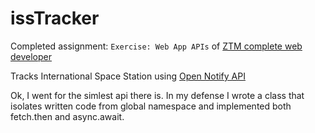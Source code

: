 # issTracker

Completed assignment: `Exercise: Web App APIs` of [ZTM complete web developer](https://www.udemy.com/course/the-complete-web-developer-zero-to-mastery)

Tracks International Space Station using [Open Notify API](http://open-notify.org/Open-Notify-API/ISS-Location-Now/)

Ok, I went for the simlest api there is. In my defense I wrote a class that isolates written code from global namespace and implemented both fetch.then and async.await.
